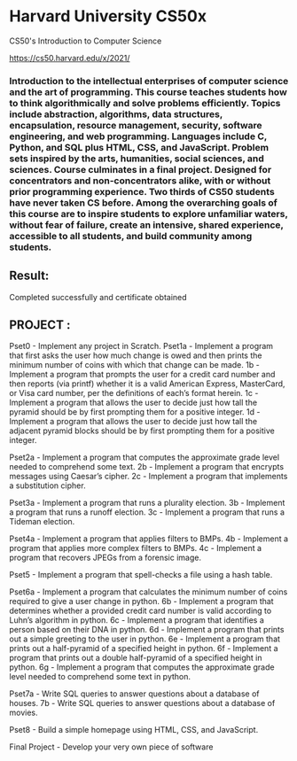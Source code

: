 # Harvard University CS50x
CS50's Introduction to Computer Science

https://cs50.harvard.edu/x/2021/



### Introduction to the intellectual enterprises of computer science and the art of programming. This course teaches students how to think algorithmically and solve problems efficiently. Topics include abstraction, algorithms, data structures, encapsulation, resource management, security, software engineering, and web programming. Languages include C, Python, and SQL plus HTML, CSS, and JavaScript. Problem sets inspired by the arts, humanities, social sciences, and sciences. Course culminates in a final project. Designed for concentrators and non-concentrators alike, with or without prior programming experience. Two thirds of CS50 students have never taken CS before. Among the overarching goals of this course are to inspire students to explore unfamiliar waters, without fear of failure, create an intensive, shared experience, accessible to all students, and build community among students.



 
## Result: 
Completed successfully and certificate obtained

## PROJECT :
Pset0 - Implement any project in Scratch.
Pset1a - Implement a program that first asks the user how much change is owed and then prints the minimum number of coins with which that change can be made.
    1b - Implement a program that prompts the user for a credit card number and then reports (via printf) whether it is a valid American Express, MasterCard, or Visa card number, per the definitions of each’s format herein.
    1c - Implement a program that allows the user to decide just how tall the pyramid should be by first prompting them for a positive integer.
    1d - Implement a program that allows the user to decide just how tall the adjacent pyramid blocks should be by first prompting them for a positive integer.
    
Pset2a - Implement a program that computes the approximate grade level needed to comprehend some text.
    2b - Implement a program that encrypts messages using Caesar’s cipher.
    2c - Implement a program that implements a substitution cipher.
    
Pset3a - Implement a program that runs a plurality election.
    3b - Implement a program that runs a runoff election.
    3c - Implement a program that runs a Tideman election.
    
Pset4a - Implement a program that applies filters to BMPs.
    4b - Implement a program that applies more complex filters to BMPs.
    4c - Implement a program that recovers JPEGs from a forensic image. 
    
Pset5 - Implement a program that spell-checks a file using a hash table.

Pset6a - Implement a program that calculates the minimum number of coins required to give a user change in python.
    6b - Implement a program that determines whether a provided credit card number is valid according to Luhn’s algorithm in python.
    6c - Implement a program that identifies a person based on their DNA in python.
    6d - Implement a program that prints out a simple greeting to the user in python.
    6e - Implement a program that prints out a half-pyramid of a specified height in python.
    6f - Implement a program that prints out a double half-pyramid of a specified height in python.
    6g - Implement a program that computes the approximate grade level needed to comprehend some text in python.
    
Pset7a - Write SQL queries to answer questions about a database of houses.
    7b - Write SQL queries to answer questions about a database of movies.
    
Pset8 - Build a simple homepage using HTML, CSS, and JavaScript.

Final Project - Develop your very own piece of software

